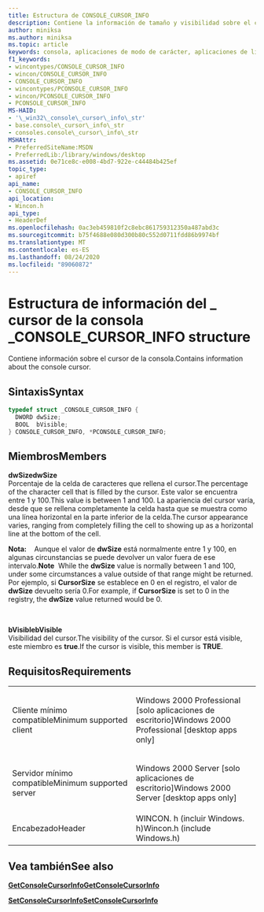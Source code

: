 ```yaml
---
title: Estructura de CONSOLE_CURSOR_INFO
description: Contiene la información de tamaño y visibilidad sobre el cursor de la consola.
author: miniksa
ms.author: miniksa
ms.topic: article
keywords: consola, aplicaciones de modo de carácter, aplicaciones de línea de comandos, aplicaciones de terminal, API de consola
f1_keywords:
- wincontypes/CONSOLE_CURSOR_INFO
- wincon/CONSOLE_CURSOR_INFO
- CONSOLE_CURSOR_INFO
- wincontypes/PCONSOLE_CURSOR_INFO
- wincon/PCONSOLE_CURSOR_INFO
- PCONSOLE_CURSOR_INFO
MS-HAID:
- '\_win32\_console\_cursor\_info\_str'
- base.console\_cursor\_info\_str
- consoles.console\_cursor\_info\_str
MSHAttr:
- PreferredSiteName:MSDN
- PreferredLib:/library/windows/desktop
ms.assetid: 0e71ce8c-e008-4bd7-922e-c44484b425ef
topic_type:
- apiref
api_name:
- CONSOLE_CURSOR_INFO
api_location:
- Wincon.h
api_type:
- HeaderDef
ms.openlocfilehash: 0ac3eb459810f2c8ebc861759312350a487abd3c
ms.sourcegitcommit: b75f4688e080d300b80c552d0711fdd86b9974bf
ms.translationtype: MT
ms.contentlocale: es-ES
ms.lasthandoff: 08/24/2020
ms.locfileid: "89060872"
---
```

# <a name="console_cursor_info-structure"></a><span data-ttu-id="a1a2b-104">Estructura de información del \_ cursor de la consola \_</span><span class="sxs-lookup"><span data-stu-id="a1a2b-104">CONSOLE\_CURSOR\_INFO structure</span></span>


<span data-ttu-id="a1a2b-105">Contiene información sobre el cursor de la consola.</span><span class="sxs-lookup"><span data-stu-id="a1a2b-105">Contains information about the console cursor.</span></span>

<a name="syntax"></a><span data-ttu-id="a1a2b-106">Sintaxis</span><span class="sxs-lookup"><span data-stu-id="a1a2b-106">Syntax</span></span>
------

```C
typedef struct _CONSOLE_CURSOR_INFO {
  DWORD dwSize;
  BOOL  bVisible;
} CONSOLE_CURSOR_INFO, *PCONSOLE_CURSOR_INFO;
```

<a name="members"></a><span data-ttu-id="a1a2b-107">Miembros</span><span class="sxs-lookup"><span data-stu-id="a1a2b-107">Members</span></span>
-------

<span data-ttu-id="a1a2b-108">**dwSize**</span><span class="sxs-lookup"><span data-stu-id="a1a2b-108">**dwSize**</span></span>  
<span data-ttu-id="a1a2b-109">Porcentaje de la celda de caracteres que rellena el cursor.</span><span class="sxs-lookup"><span data-stu-id="a1a2b-109">The percentage of the character cell that is filled by the cursor.</span></span> <span data-ttu-id="a1a2b-110">Este valor se encuentra entre 1 y 100.</span><span class="sxs-lookup"><span data-stu-id="a1a2b-110">This value is between 1 and 100.</span></span> <span data-ttu-id="a1a2b-111">La apariencia del cursor varía, desde que se rellena completamente la celda hasta que se muestra como una línea horizontal en la parte inferior de la celda.</span><span class="sxs-lookup"><span data-stu-id="a1a2b-111">The cursor appearance varies, ranging from completely filling the cell to showing up as a horizontal line at the bottom of the cell.</span></span>

<span data-ttu-id="a1a2b-112">**Nota:**    Aunque el valor de **dwSize** está normalmente entre 1 y 100, en algunas circunstancias se puede devolver un valor fuera de ese intervalo.</span><span class="sxs-lookup"><span data-stu-id="a1a2b-112">**Note**  While the **dwSize** value is normally between 1 and 100, under some circumstances a value outside of that range might be returned.</span></span> <span data-ttu-id="a1a2b-113">Por ejemplo, si **CursorSize** se establece en 0 en el registro, el valor de **dwSize** devuelto sería 0.</span><span class="sxs-lookup"><span data-stu-id="a1a2b-113">For example, if **CursorSize** is set to 0 in the registry, the **dwSize** value returned would be 0.</span></span>

 

<span data-ttu-id="a1a2b-114">**bVisible**</span><span class="sxs-lookup"><span data-stu-id="a1a2b-114">**bVisible**</span></span>  
<span data-ttu-id="a1a2b-115">Visibilidad del cursor.</span><span class="sxs-lookup"><span data-stu-id="a1a2b-115">The visibility of the cursor.</span></span> <span data-ttu-id="a1a2b-116">Si el cursor está visible, este miembro es **true**.</span><span class="sxs-lookup"><span data-stu-id="a1a2b-116">If the cursor is visible, this member is **TRUE**.</span></span>

<a name="requirements"></a><span data-ttu-id="a1a2b-117">Requisitos</span><span class="sxs-lookup"><span data-stu-id="a1a2b-117">Requirements</span></span>
------------

<table>
<colgroup>
<col width="50%" />
<col width="50%" />
</colgroup>
<tbody>
<tr class="odd">
<td><p><span data-ttu-id="a1a2b-118">Cliente mínimo compatible</span><span class="sxs-lookup"><span data-stu-id="a1a2b-118">Minimum supported client</span></span></p></td>
<td><p><span data-ttu-id="a1a2b-119">Windows 2000 Professional [solo aplicaciones de escritorio]</span><span class="sxs-lookup"><span data-stu-id="a1a2b-119">Windows 2000 Professional [desktop apps only]</span></span></p></td>
</tr>
<tr class="even">
<td><p><span data-ttu-id="a1a2b-120">Servidor mínimo compatible</span><span class="sxs-lookup"><span data-stu-id="a1a2b-120">Minimum supported server</span></span></p></td>
<td><p><span data-ttu-id="a1a2b-121">Windows 2000 Server [solo aplicaciones de escritorio]</span><span class="sxs-lookup"><span data-stu-id="a1a2b-121">Windows 2000 Server [desktop apps only]</span></span></p></td>
</tr>
<tr class="odd">
<td><p><span data-ttu-id="a1a2b-122">Encabezado</span><span class="sxs-lookup"><span data-stu-id="a1a2b-122">Header</span></span></p></td>
<td><span data-ttu-id="a1a2b-123">WINCON. h (incluir Windows. h)</span><span class="sxs-lookup"><span data-stu-id="a1a2b-123">Wincon.h (include Windows.h)</span></span></td>
</tr>
</tbody>
</table>

## <a name="span-idsee_alsospansee-also"></a><span data-ttu-id="a1a2b-124"><span id="see_also"></span>Vea también</span><span class="sxs-lookup"><span data-stu-id="a1a2b-124"><span id="see_also"></span>See also</span></span>


[<span data-ttu-id="a1a2b-125">**GetConsoleCursorInfo**</span><span class="sxs-lookup"><span data-stu-id="a1a2b-125">**GetConsoleCursorInfo**</span></span>](getconsolecursorinfo.md)

[<span data-ttu-id="a1a2b-126">**SetConsoleCursorInfo**</span><span class="sxs-lookup"><span data-stu-id="a1a2b-126">**SetConsoleCursorInfo**</span></span>](setconsolecursorinfo.md)

 

 




